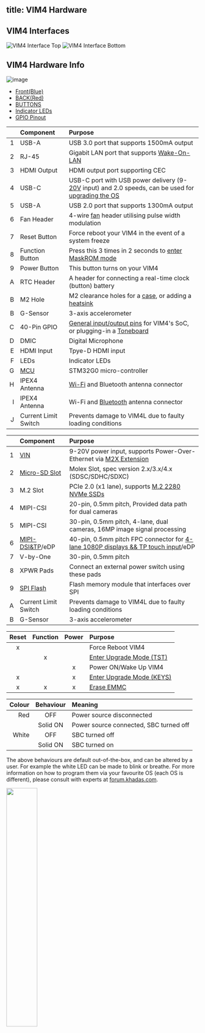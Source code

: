 title: VIM4 Hardware
---

## VIM4 Interfaces

![VIM4 Interface Top](/linux/images/vim4/vim4_interfaces_top.png)
![VIM4 Interface Bottom](/linux/images/vim4/vim4_interfaces_bottom.png)

## VIM4 Hardware Info

![image](/linux/images/vim4/vim4_circle_labels.png)

<ul class="nav nav-tabs" id="myTab" role="tablist">
  <li class="nav-item" role="presentation">
    <a class="nav-link active" id="front-tab" data-toggle="tab" href="#front-vim4" role="tab" aria-controls="front" aria-selected="true">Front(Blue)</a>
  </li>
  <li class="nav-item" role="presentation">
    <a class="nav-link" id="back-tab" data-toggle="tab" href="#back-vim4" role="tab" aria-controls="back" aria-selected="false">BACK(Red)</a>
  </li>
  <li class="nav-item" role="presentation">
    <a class="nav-link" id="button-tab" data-toggle="tab" href="#button-vim4" role="tab" aria-controls="button" aria-selected="false">BUTTONS</a>
  </li>
  <li class="nav-item" role="presentation">
    <a class="nav-link" id="led-tab" data-toggle="tab" href="#led-vim4" role="tab" aria-controls="led" aria-selected="false">Indicator LEDs</a>
  </li>
  <li class="nav-item" role="presentation">
    <a class="nav-link" id="gpio-tab" data-toggle="tab" href="#gpio-vim4" role="tab" aria-controls="gpio" aria-selected="false">GPIO Pinout</a>
  </li>
</ul>
<div class="tab-content" id="myTabContent">
<div class="tab-pane fade show active" id="front-vim4" role="tabpanel" aria-labelledby="front-tab">

||Component|Purpose|
|---:|:---|:---|
|1|USB-A|USB 3.0 port that supports 1500mA output|
|2|RJ-45|Gigabit LAN port that supports [Wake-On-LAN](Wol.html)|
|3|HDMI Output|HDMI output port supporting CEC|
|4|USB-C|USB-C port with USB power delivery (9-[20V](https://www.khadas.com/product-page/usb-c-24w-adapter) input) and 2.0 speeds, can be used for [upgrading the OS](InstallOsIntoEmmc.html)|
|5|USB-A|USB 2.0 port that supports 1300mA output|
|6|Fan Header|4-wire [fan](https://www.khadas.com/product-page/3705-cooling-fan) header utilising pulse width modulation|
|7|Reset Button|Force reboot your VIM4 in the event of a system freeze|
|8|Function Button|Press this 3 times in 2 seconds to [enter MaskROM mode](BootIntoUpgradeMode.html)|
|9|Power Button|This button turns on your VIM4|
|A|RTC Header|A header for connecting a real-time clock (button) battery|
|B|M2 Hole|M2 clearance holes for a [case](https://www.khadas.com/product-page/diy-case), or adding a [heatsink](https://www.khadas.com/product-page/new-vim-heatsink)|
|B|G-Sensor|3-axis accelerometer|
|C|40-Pin GPIO|[General input/output pins](Gpio.html) for VIM4's SoC, or plugging-in a [Toneboard](https://www.khadas.com/product-page/tone-board)|
|D|DMIC|Digital Microphone|
|E|HDMI Input|Tpye-D HDMI input|
|F|LEDs|Indicator LEDs|
|G|[MCU](KbiGuidance.html)|STM32G0 micro-controller|
|H|IPEX4 Antenna|[Wi-Fi](Wifi.html) and Bluetooth antenna connector|
|I|IPEX4 Antenna|Wi-Fi and [Bluetooth](Bluetooth.html) antenna connector|
|J|Current Limit Switch|Prevents damage to VIM4L due to faulty loading conditions|
</div>
<div class="tab-pane fade" id="back-vim4" role="tabpanel" aria-labelledby="back-tab">

||Component|Purpose|
|---:|:---|:---|
|1|[VIN](https://www.khadas.com/product-page/vin-to-vin-cable)|9-20V power input, supports Power-Over-Ethernet via [M2X Extension](https://www.khadas.com/product-page/m2x-extension-board)|
|2|[Micro-SD Slot](BootFromExtMedia.html)|Molex Slot, spec version 2.x/3.x/4.x (SDSC/SDHC/SDXC)|
|3|M.2 Slot|PCIe 2.0 (x1 lane), supports [M.2 2280 NVMe SSDs]()|
|4|MIPI-CSI|20-pin, 0.5mm pitch, Provided data path for dual cameras|
|5|MIPI-CSI|30-pin, 0.5mm pitch, 4-lane, dual cameras, 16MP image signal processing|
|6|[MIPI-DSI&TP](TS050.html)/eDP|40-pin, 0.5mm pitch FPC connector for [4-lane 1080P displays && TP touch input](https://www.khadas.com/product-page/ts050-touchscreen)/eDP|
|7|V-by-One|30-pin, 0.5mm pitch|
|8|XPWR Pads|Connect an external power switch using these pads|
|9|[SPI Flash](BootFromSpiFlash.html)|Flash memory module that interfaces over SPI|
|A|Current Limit Switch|Prevents damage to VIM4L due to faulty loading conditions|
|B|G-Sensor|3-axis accelerometer|
</div>
<div class="tab-pane fade" id="button-vim4" role="tabpanel" aria-labelledby="button-tab">

|Reset|Function|Power|Purpose|
|:---:|:---:|:---:|:---|
|x|||Force Reboot VIM4|
||x||[Enter Upgrade Mode (TST)](BootIntoUpgradeMode.html)|
|||x|Power ON/Wake Up VIM4|
|x||x|[Enter Upgrade Mode (KEYS)](BootIntoUpgradeMode.html)|
|x|x|x|[Erase EMMC](EraseEmmc.html)|
</div>
<div class="tab-pane fade" id="led-vim4" role="tabpanel" aria-labelledby="led-tab">

|Colour|Behaviour|Meaning|
|---:|:---:|:---|
|Red|OFF|Power source disconnected|
||Solid ON|Power source connected, SBC turned off|
|White|OFF|SBC turned off|
||Solid ON|SBC turned on|

The above behaviours are default out-of-the-box, and can be altered by a user. For example the white LED can be made to blink or breathe. For more information on how to program them via your favourite OS (each OS is different), please consult with experts at [forum.khadas.com](https://forum.khadas.com).
</div>
<div class="tab-pane fade" id="gpio-vim4" role="tabpanel" aria-labelledby="gpio-tab">

<img src="{{ system }}/linux/images/vim4/vim4_gpio.png" width="40%" height="40%" >

</div>
</div>

